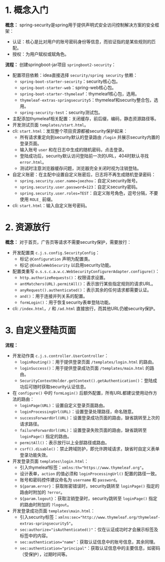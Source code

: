 # 1. 概念入门

**概念：** spring-security是spring用于提供声明式安全访问控制解决方案的安全框架：
- 认证：核心是比对用户的账号密码身份等信息，而验证指的是某些规则的匹配。
- 授权：为用户赋权或赋角色。

**流程：** 创建springboot-jar项目 `springboot2-security`：
- 配置项目依赖：idea直接选择 `security/spring security` 依赖：
    - `spring-boot-starter-security`：security核心包。
    - `spring-boot-starter-web`：spring-web核心包。
    - `spring-boot-starter-thymeleaf`：thymeleaf核心包，选用。
    - `thymeleaf-extras-springsecurity5`：thymeleaf和security整合包，选用。
    - `spring-security-test`：security测试包。
- 主配添加thymeleaf相关配置：关闭缓存，前后缀，编码，静态资源路径等。
- 开发测试页面 `templates/start.html`。
- cli: `start.html`：发现整个项目资源都被security保护起来：
    - 所有请求重定向到security默认的登录路由 `/login` 并展示security内置的登录页面。
    - 输入账号 `user` 和在日志中生成的随机密码，点击登录。
    - 登陆成功后，security默认访问登陆前一次的URL，404时默认寻找 `error.html`。
    - 测试时注意浏览器缓存问题，浏览器完全关闭时视为注销登陆。
- 自定义账密：在主配中设置自定义账密后，日志将不再生成随机登录密码：
    - `spring.security.user.name=joezhou`：自定义security账号。
    - `spring.security.user.password=123`：自定义security密码。
    - `spring.security.user.roles=TEST`：自定义账号角色，逗号分隔，不要使用 `ROLE_` 前缀。
- cli: `start.html`：输入自定义账号密码。

# 2. 资源放行

**概念：** 对于首页，广告页等请求不需要security保护，需要放行：
- 开发配置类 `c.j.s.config.SecurityConfig`：
    - 标记 `@Configuration` 声明为配置类。
    - 标记 `@EnableWebSecurity` 以启用security功能。
- 配置类重写 `o.s.s.c.a.w.c.WebSecurityConfigurerAdapter.configure()`：
    - `http.authorizeRequests()`：权限请求设置。
    - `antMatchers(URL).permitAll()`：表示放行某些指定规则的请求URL。
    - `anyRequest().authenticated()`：表示其余的任何请求都需要认证。
    - `and()`：用于连接并列关系的配置。
    - `formLogin()`：用于恢复security表单登陆功能。
- cli: `/index.html`，`/` 和 `/ad.html` 直接放行，而其他URL仍被security保护。

# 3. 自定义登陆页面

**流程：** 
- 开发动作类 `c.j.s.controller.UserController`：
    - `loginRouting()`：用于提供登录页面 `/templates/login.html` 的路由。
    - `loginSuccess()`：用于提供登录成功页面 `/templates/main.html` 的路由。
    - `SecurityContextHolder.getContext().getAuthentication()`：登陆成功后可随时获取security认证信息。
- 在 `configure()` 中的 `formLogin()` 后额外配置，所有URL都建议使用动作方法的路由：
    - `loginPage(URL)`：设置自定义登录页面路由。
    - `loginProcessingUrl(URL)`：设置登录处理路径，命名随意。
    - `successForwardUrl(URL)`：设置登录成功页面的路由，缺省跳转至上次的请求路径。
    - `failureForwardUrl(URL)`：设置登录失败页面的路由，缺省跳转至 `loginPage()` 指定的路由。
    - `permitAll()`：表示放行以上全部路径或路由。
    - `csrf().disable()`：禁止跨域防护，即允许跨域请求，缺省时自定义表单登录功能失效。
- 开发登录页面 `templates\login.html`：
    - 引入thymeleaf标签：`xmlns:th="https://www.thymeleaf.org"`。
    - 设计表单，`action` 的值必须和 `loginProcessingUrl()` 配置的路径一致。
    - 账号和密码控件建议命名为 `username` 和 `password`。
    - `${param.error}`：获取账密错误时，security跳转至 `loginPage()` 指定的路由时附加的 `?error`。
    - `${param.logout}`：获取注销登录时，security跳转至 `loginPage()` 指定的路由时附加的 `?logout`。
- 开发登录成功页面 `templates\main.html`：
    - 引入security标签：`xmlns:sec="http://www.thymeleaf.org/thymeleaf-extras-springsecurity5"`。
    - `sec:authorize="isAuthenticated()"`：仅在认证成功时才会展示标签及标签中的内容。
    - `sec:authentication="name"`：获取认证信息中的账号信息，其余同理。
    - `sec:authentication="principal"`：获取认证信息中的主要信息，如密码（受保护），过期时间等。